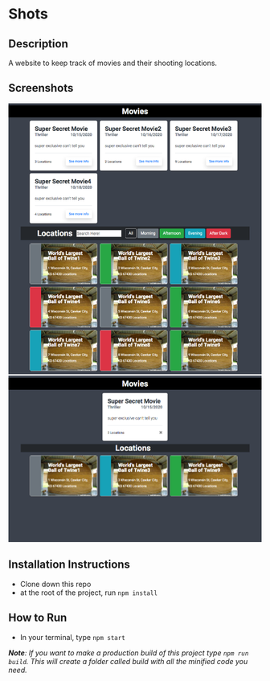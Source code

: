 # Shots
## Description
A website to keep track of movies and their shooting locations.

## Screenshots
![image of shots website](https://raw.githubusercontent.com/bobbybaxter/shots/master/src/assets/shots-screenshot1.png)
![image of shots website](https://raw.githubusercontent.com/bobbybaxter/shots/master/src/assets/shots-screenshot2.png)

## Installation Instructions
- Clone down this repo
- at the root of the project, run `npm install`

## How to Run
- In your terminal, type `npm start`

***Note**: If you want to make a production build of this project type `npm run build`.  This will create a folder called build with all the minified code you need.*